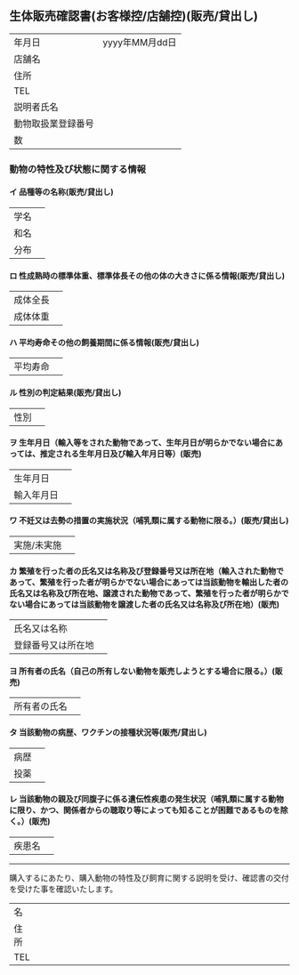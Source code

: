---
---
　
## 生体販売確認書(お客様控/店舗控)(販売/貸出し)

|||
|:--|:--|
| 年月日 | yyyy年MM月dd日 |
| 店舗名 |  |
| 住所 |  |
| TEL |  |
| 説明者氏名 |  |
| 動物取扱業登録番号 |  |
| 数 |  |

### 動物の特性及び状態に関する情報

#### イ 品種等の名称(販売/貸出し)

|||
|:--|:--|
| 学名 |  |
| 和名 |  |
| 分布 |  |

#### ロ 性成熟時の標準体重、標準体長その他の体の大きさに係る情報(販売/貸出し)

|||
|:--|:--|
| 成体全長 |  |
| 成体体重 |  |

#### ハ 平均寿命その他の飼養期間に係る情報(販売/貸出し)

|||
|:--|:--|
| 平均寿命 |  |

#### ル 性別の判定結果(販売/貸出し)

|||
|:--|:--|
| 性別 |  |

#### ヲ 生年月日（輸入等をされた動物であって、生年月日が明らかでない場合にあっては、推定される生年月日及び輸入年月日等）(販売)

|||
|:--|:--|
| 生年月日 |  |
| 輸入年月日 |  |

#### ワ 不妊又は去勢の措置の実施状況（哺乳類に属する動物に限る。）(販売/貸出し)

|||
|:--|:--|
| 実施/未実施 |  |

#### カ 繁殖を行った者の氏名又は名称及び登録番号又は所在地（輸入された動物であって、繁殖を行った者が明らかでない場合にあっては当該動物を輸出した者の氏名又は名称及び所在地、譲渡された動物であって、繁殖を行った者が明らかでない場合にあっては当該動物を譲渡した者の氏名又は名称及び所在地）(販売)

|||
|:--|:--|
| 氏名又は名称 |  |
| 登録番号又は所在地 |  |

#### ヨ 所有者の氏名（自己の所有しない動物を販売しようとする場合に限る。）(販売)

|||
|:--|:--|
| 所有者の氏名 |  |

#### タ 当該動物の病歴、ワクチンの接種状況等(販売/貸出し)

|||
|:--|:--|
| 病歴 |  |
| 投薬 |  |

#### レ 当該動物の親及び同腹子に係る遺伝性疾患の発生状況（哺乳類に属する動物に限り、かつ、関係者からの聴取り等によっても知ることが困難であるものを除く。）(販売)

|||
|:--|:--|
| 疾患名 |  |


***

購入するにあたり、購入動物の特性及び飼育に関する説明を受け、確認書の交付を受けた事を確認いたします。

|||
|:--|:--|
| 名 | 　　　　　　　　　　　　　　　　　　　　　　　　　　　　　　 |
| 住所 | 　　　　　　　　　　　　　　　　　　　　　　　　　　　　　　 |
| TEL | 　　　　　　　　　　　　　　　　　　　　　　　　　　　　　　 |
